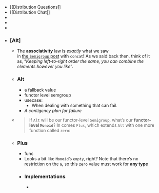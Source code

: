 - [[Distribution Questions]]
- [[Distribution Chat]]
-
-
-
- ### [Alt]
	- The **associativity** law is _exactly_ what we saw in [the `Semigroup` post](http://www.tomharding.me/2017/03/13/fantas-eel-and-specification-4/) with `concat`! As we said back then, think of it as, “_Keeping left-to-right order the same, you can combine the elements however you like_”.
	- ### Alt
		- a fallback value
		- functor level semgroup
		- usecase:
			- When dealing with something that can fail.
		- *A contigency plan for failure*
	- > If `Alt` will be our functor-level `Semigroup`, what’s our **functor-level `Monoid`**? In comes `Plus`, which extends `Alt` with one more function called `zero`:
	- ### Plus
		- func
		- Looks a bit like `Monoid`’s `empty`, right? Note that there’s no restriction on the `a`, so this `zero` value must work for **any type**
		- ### Implementations
			- ```javascript
			  
			  ```